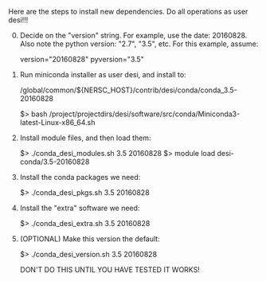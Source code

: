 Here are the steps to install new dependencies.
Do all operations as user desi!!!

0.  Decide on the "version" string.  For example,
use the date:  20160828.  Also note the python
version: "2.7", "3.5", etc.  For this example,
assume:

    version="20160828"
    pyversion="3.5"

1.  Run miniconda installer as user desi, and 
install to:

    /global/common/${NERSC_HOST}/contrib/desi/conda/conda_3.5-20160828

    $> bash /project/projectdirs/desi/software/src/conda/Miniconda3-latest-Linux-x86_64.sh

2.  Install module files, and then load them:

    $> ./conda_desi_modules.sh 3.5 20160828
    $> module load desi-conda/3.5-20160828

3.  Install the conda packages we need:

    $> ./conda_desi_pkgs.sh 3.5 20160828

4.  Install the "extra" software we need:

    $> ./conda_desi_extra.sh 3.5 20160828

5.  (OPTIONAL) Make this version the default:

    $> ./conda_desi_version.sh 3.5 20160828

    DON'T DO THIS UNTIL YOU HAVE TESTED IT WORKS!
